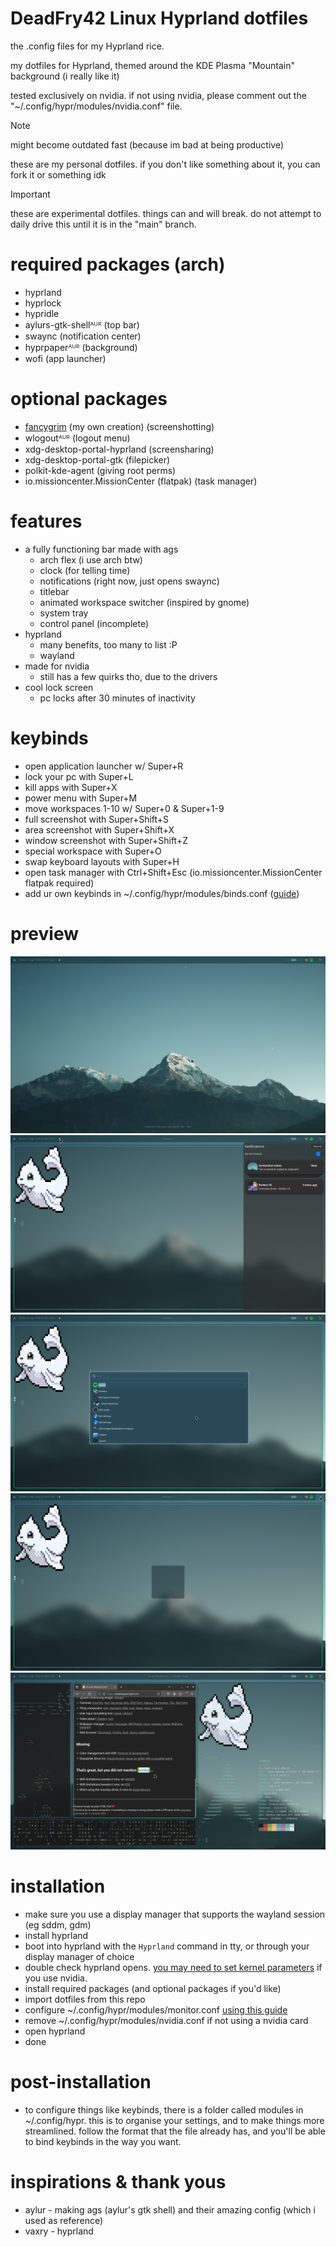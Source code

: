 # DeadFry42 Linux Hyprland dotfiles

the .config files for my Hyprland rice.

my dotfiles for Hyprland, themed around the KDE Plasma "Mountain" background (i really like it)

tested exclusively on nvidia. if not using nvidia, please comment out the "~/.config/hypr/modules/nvidia.conf" file.

> [!NOTE]
> might become outdated fast (because im bad at being productive)  
> 
> these are my personal dotfiles. if you don't like something about it, you can fork it or something idk

> [!IMPORTANT]
> these are experimental dotfiles. things can and will break. do not attempt to daily drive this until it is in the "main" branch.

# required packages (arch)
-  hyprland
-  hyprlock
-  hypridle
-  aylurs-gtk-shellᴬᵁᴿ (top bar)
-  swaync (notification center)
-  hyprpaperᴬᵁᴿ (background)
-  wofi (app launcher)
# optional packages
-  [fancygrim](https://github.com/memyboi/fancygrim) (my own creation) (screenshotting)
-  wlogoutᴬᵁᴿ (logout menu)
-  xdg-desktop-portal-hyprland (screensharing)
-  xdg-desktop-portal-gtk (filepicker)
-  polkit-kde-agent (giving root perms)
-  io.missioncenter.MissionCenter (flatpak) (task manager)


# features
-  a fully functioning bar made with ags
    - arch flex (i use arch btw)
    - clock (for telling time)
    - notifications (right now, just opens swaync)
    - titlebar
    - animated workspace switcher (inspired by gnome)
    - system tray
    - control panel (incomplete)
-  hyprland
    - many benefits, too many to list :P
    - wayland
-  made for nvidia
    - still has a few quirks tho, due to the drivers
-  cool lock screen
    - pc locks after 30 minutes of inactivity

# keybinds
- open application launcher w/ Super+R
- lock your pc with Super+L
- kill apps with Super+X
- power menu with Super+M
- move workspaces 1-10 w/ Super+0 & Super+1-9
- full screenshot with Super+Shift+S
- area screenshot with Super+Shift+X
- window screenshot with Super+Shift+Z
- special workspace with Super+O
- swap keyboard layouts with Super+H
- open task manager with Ctrl+Shift+Esc (io.missioncenter.MissionCenter flatpak required)
- add ur own keybinds in ~/.config/hypr/modules/binds.conf ([guide](https://wiki.hyprland.org/Configuring/Keywords/))

# preview
<img src="preview/1new.png">
<img src="preview/2new.png">
<img src="preview/3new.png">
<img src="preview/4new.png">
<img src="preview/5new.png">

# installation
- make sure you use a display manager that supports the wayland session (eg sddm, gdm)
- install hyprland
- boot into hyprland with the `Hyprland` command in tty, or through your display manager of choice
- double check hyprland opens. [you may need to set kernel parameters](https://wiki.hyprland.org/Nvidia/) if you use nvidia.
- install required packages (and optional packages if you'd like)
- import dotfiles from this repo
- configure ~/.config/hypr/modules/monitor.conf [using this guide](https://wiki.hyprland.org/Configuring/Monitors/)
- remove ~/.config/hypr/modules/nvidia.conf if not using a nvidia card 
- open hyprland
- done

# post-installation
- to configure things like keybinds, there is a folder called modules in ~/.config/hypr. this is to organise your settings, and to make things more streamlined. follow the format that the file already has, and you'll be able to bind keybinds in the way you want.

# inspirations & thank yous
- aylur - making ags (aylur's gtk shell) and their amazing config (which i used as reference)  
- vaxry - hyprland  
